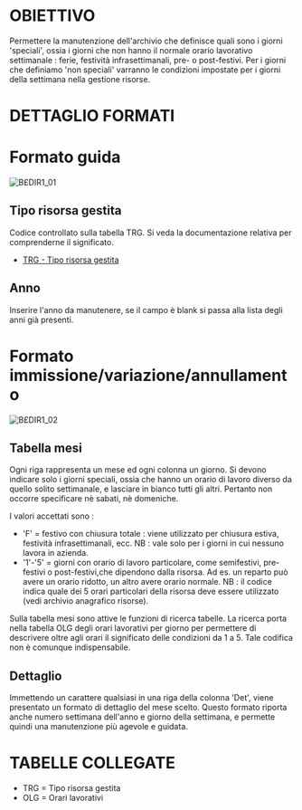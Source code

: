 # OBIETTIVO
Permettere la manutenzione dell'archivio che definisce quali sono i giorni 'speciali', ossia i giorni che non hanno il normale orario lavorativo settimanale :  ferie, festività infrasettimanali, pre- o post-festivi. Per i giorni che definiamo 'non speciali' varranno le condizioni impostate per i giorni della settimana nella gestione risorse.
# DETTAGLIO FORMATI
# Formato guida

![B£DIR1_01](http://doc.smeup.com/immagini/MBDOC_OGG-P_B£DIR1/BXDIR1_01.png)
## Tipo risorsa gestita
Codice controllato sulla tabella TRG. Si veda la documentazione relativa per comprenderne il significato.

- [TRG - Tipo risorsa gestita](Sorgenti/OG/TA/TRG)

## Anno
Inserire l'anno da manutenere, se il campo è blank si passa alla lista degli anni già presenti.

# Formato immissione/variazione/annullamento

![B£DIR1_02](http://doc.smeup.com/immagini/MBDOC_OGG-P_B£DIR1/BXDIR1_02.png)
## Tabella mesi
Ogni riga rappresenta un mese ed ogni colonna un giorno.
Si devono indicare solo i giorni speciali, ossia che hanno un orario di lavoro diverso da quello solito settimanale, e lasciare in bianco tutti gli altri. Pertanto non occorre specificare nè sabati, nè domeniche.

I valori accettati sono : 

- 'F' = festivo con chiusura totale :  viene utilizzato per chiusura estiva, festività infrasettimanali, ecc. NB :  vale solo per i giorni in cui nessuno lavora in azienda.
- '1'-'5' = giorni con orario di lavoro particolare, come semifestivi, pre-festivi o post-festivi,che dipendono dalla risorsa. Ad es. un reparto può avere un orario ridotto, un altro avere orario normale. NB :   il codice indica quale dei 5 orari particolari della risorsa deve essere utilizzato (vedi archivio anagrafico risorse).


Sulla tabella mesi sono attive le funzioni di ricerca tabelle. La ricerca porta nella tabella OLG degli orari lavorativi per giorno per permettere di descrivere oltre agli orari il significato delle condizioni da 1 a 5. Tale codifica non è comunque indispensabile.

## Dettaglio
Immettendo un carattere qualsiasi in una riga della colonna 'Det', viene presentato un formato di dettaglio del mese scelto.
Questo formato riporta anche numero settimana dell'anno e giorno della settimana, e permette quindi una manutenzione più agevole e guidata.

# TABELLE COLLEGATE

- TRG  =    Tipo risorsa gestita
- OLG  =    Orari lavorativi

